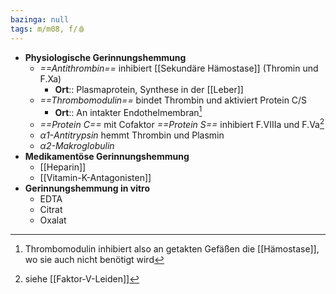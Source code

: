```yaml
---
bazinga: null
tags: m/m08, f/🩸
---
```


 - **Physiologische Gerinnungshemmung**
	- *==Antithrombin==* inhibiert [[Sekundäre Hämostase]] (Thromin und F.Xa)
		- **Ort**:: Plasmaprotein, Synthese in der [[Leber]]
	- *==Thrombomodulin==* bindet Thrombin und aktiviert Protein C/S
		- **Ort**:: An intakter Endothelmembran[^1]
	- *==Protein C==* mit Cofaktor *==Protein S==* inhibiert F.VIIIa und F.Va[^2]
	- *α1-Antitrypsin* hemmt Thrombin und Plasmin
	- *α2-Makroglobulin*
- **Medikamentöse Gerinnungshemmung**
	- [[Heparin]]
	- [[Vitamin-K-Antagonisten]]
- **Gerinnungshemmung in vitro**
	- EDTA
	- Citrat
	- Oxalat




[^1]: Thrombomodulin inhibiert also an getakten Gefäßen die [[Hämostase]], wo sie auch nicht benötigt wird
[^2]: siehe [[Faktor-V-Leiden]]